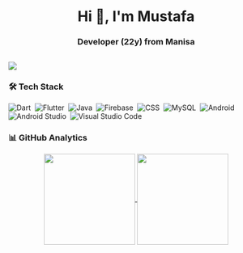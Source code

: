 <h1 align="center">Hi 👋, I'm Mustafa</h1>
<h3 align="center">Developer (22y) from Manisa</h3>

## ![](https://visitor-badge.laobi.icu/badge?page_id=uysalmustafaa.uysalmustafaa)

### 🛠 Tech Stack
![Dart](https://img.shields.io/badge/Dart-05122A?style=flat&logo=dart&logoColor=29B6F6)&nbsp;
![Flutter](https://img.shields.io/badge/Flutter-05122A?style=flat&logo=flutter&logoColor=02569B)&nbsp;
![Java](https://img.shields.io/badge/Java-05122A?style=flat&logo=Java)&nbsp;
![Firebase](https://img.shields.io/badge/-Firebase-05122A?style=flat&logo=Firebase)&nbsp;
![CSS](https://img.shields.io/badge/-CSS-05122A?style=flat&logo=CSS3&logoColor=239120)&nbsp;
![MySQL](https://img.shields.io/badge/MySQL-05122A?style=flat&logo=MySQL)&nbsp;
![Android](https://img.shields.io/badge/-Android-05122A?style=flat&logo=android)&nbsp;
![Android Studio](https://img.shields.io/badge/-Android%20Studio-05122A?style=flat&logo=Android%20Studio)&nbsp;
![Visual Studio Code](https://img.shields.io/badge/-Visual%20Studio%20Code-05122A?style=flat&logo=visual-studio-code&logoColor=007ACC)&nbsp;

### 📊 GitHub Analytics

<p align="center">
<a href="https://github.com/uysalmustafaa">
  <img height="180em" align="center" src="https://github-readme-stats.vercel.app/api?username=uysalmustafaa&show_icons=true&locale=en&theme=algolia&include_all_commits=true&count_private=true%22%20alt=%22uysalmustafaa"/>
  <img height="180em" align="center" src="https://github-readme-stats.vercel.app/api/top-langs?username=uysalmustafaa&show_icons=true&locale=en&layout=compact&langs_count=8&theme=algolia%22%20alt=%22uysalmustafaa"/>
</a>
</p>

